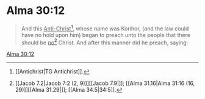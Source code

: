 # Alma 30:12

> And this <u>Anti-Christ</u>[^a], whose name was Korihor, (and the law could have no hold upon him) began to preach unto the people that there should be <u>no</u>[^b] Christ. And after this manner did he preach, saying:

[Alma 30:12](https://www.churchofjesuschrist.org/study/scriptures/bofm/alma/30?lang=eng&id=p12#p12)


[^a]: [[Antichrist|TG Antichrist]].  
[^b]: [[Jacob 7.2|Jacob 7:2 (2, 9)]][[Jacob 7.9|]]; [[Alma 31.16|Alma 31:16 (16, 29)]][[Alma 31.29|]]; [[Alma 34.5|34:5]].  
